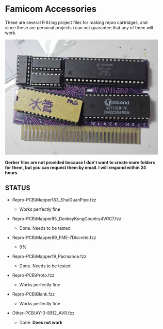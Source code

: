 # Famicom Accessories
These are several Fritzing project files for making repro cartridges,
and since these are personal projects i can not guarantee that any of them will work.

![image](Images/20250211_160224.jpg)

**Gerber files are not provided because I don't want to create more folders for them, but you can request them by email. I will respond within 24 hours.**

## STATUS
- Repro-PCB\Mapper183_ShuiGuanPipe.fzz
	- Works perfectly fine
- Repro-PCB\Mapper85_DonkeyKongCountry4VRC7.fzz
	- Done. Needs to be tested
- Repro-PCB\Mapper69_FME-7Discrete.fzz
	- 0%
- Repro-PCB\Mapper19_Pacmance.fzz
	- Done. Needs to be tested
	
- Repro-PCB\Proto.fzz
	- Works perfectly fine
- Repro-PCB\Blank.fzz
	- Works perfectly fine

- Other-PCB\AY-3-8912_AVR.fzz
	- Done. **Does not work**
